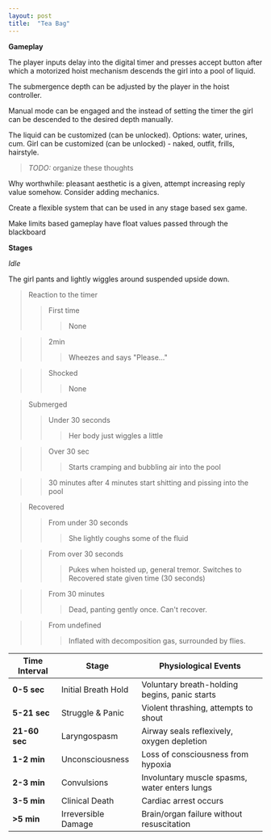 ```yaml
---
layout: post
title:  "Tea Bag"
---
```

**Gameplay**

The player inputs delay into the digital timer and presses accept button after which a motorized hoist mechanism descends the girl into a pool of liquid.

The submergence depth can be adjusted by the player in the hoist controller.

Manual mode can be engaged and the instead of setting the timer the girl can be descended to the desired depth manually.

The liquid can be customized (can be unlocked).
Options: water, urines, cum.
Girl can be customized (can be unlocked) - naked, outfit, frills, hairstyle.

> *TODO:* organize these thoughts

Why worthwhile: 
pleasant aesthetic is a given,
attempt increasing reply value somehow.
Consider adding mechanics.

Create a flexible system that can be used in any stage based sex game. 

Make limits based gameplay have float values passed through the blackboard 

**Stages**

 *Idle* 
 
 The girl pants and lightly wiggles around suspended upside down.

>Reaction to the timer
>>First time
>>>None

>>2min
>>>Wheezes and says "Please..." 

>>Shocked
>>>None 

>Submerged
>>Under 30 seconds
>>>Her body just wiggles a little

>>Over 30 sec
>>>Starts cramping and bubbling air into the pool

>>30 minutes after 4 minutes start shitting and pissing into the pool

>Recovered
>>From under 30 seconds 
>>>She lightly coughs some of the fluid

>>From over 30 seconds
>>>Pukes when hoisted up, general tremor. Switches to Recovered state given time (30 seconds)

>>From 30 minutes
>>>Dead, panting gently once. Can't recover.

>>From undefined
>>>Inflated with decomposition gas, surrounded by flies.


| Time Interval | Stage               | Physiological Events                          |
|---------------|---------------------|-----------------------------------------------|
| **0-5 sec**   | Initial Breath Hold | Voluntary breath-holding begins, panic starts |
| **5-21 sec**  | Struggle & Panic    | Violent thrashing, attempts to shout          |
| **21-60 sec** | Laryngospasm        | Airway seals reflexively, oxygen depletion    |
| **1-2 min**   | Unconsciousness     | Loss of consciousness from hypoxia            |
| **2-3 min**   | Convulsions         | Involuntary muscle spasms, water enters lungs |
| **3-5 min**   | Clinical Death      | Cardiac arrest occurs                         |
| **>5 min**    | Irreversible Damage | Brain/organ failure without resuscitation     |